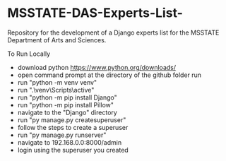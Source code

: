 # MSSTATE-DAS-Experts-List-
Repository for the development of a Django experts list for the MSSTATE Department of Arts and Sciences. 

To Run Locally
- download python https://www.python.org/downloads/
- open command prompt at the directory of the github folder run
- run "python -m venv venv"
- run ".\venv\Scripts\active"
- run "python -m pip install Django"
- run "python -m pip install Pillow"
- navigate to the "Django" directory
- run "py manage.py createsuperuser"
- follow the steps to create a superuser
- run "py manage.py runserver"
- navigate to 192.168.0.0:8000/admin
- login using the superuser you created
